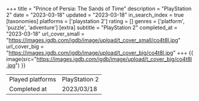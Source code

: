 +++
title = "Prince of Persia: The Sands of Time"
description = "PlayStation 2"
date = "2023-03-18"
updated = "2023-03-18"
in_search_index = true
[taxonomies]
platforms = ['playstation 2']
rating = []
genres = ['platform', 'puzzle', 'adventure']
[extra]
subtitle = "PlayStation 2"
completed_at = "2023-03-18"
url_cover_small = "https://images.igdb.com/igdb/image/upload/t_cover_small/co4t8l.jpg"
url_cover_big = "https://images.igdb.com/igdb/image/upload/t_cover_big/co4t8l.jpg"
+++
{{ image(src="https://images.igdb.com/igdb/image/upload/t_cover_big/co4t8l.jpg") }}

|              |            |
| ------------ | ---------- |
| Played platforms    | PlayStation 2 |
| Completed at | 2023/03/18 |


